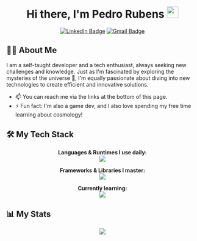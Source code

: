 <h1 align="center">
  Hi there, I'm Pedro Rubens
  <img src="https://media.giphy.com/media/hvRJCLFzcasrR4ia7z/giphy.gif" width="30px"/>
</h1>

<p align="center">
  <a href="https://www.linkedin.com/in/pedro-rubens-7033a5236/" target="_blank"><img src="https://img.shields.io/badge/LinkedIn-0077B5?style=for-the-badge&logo=linkedin&logoColor=white" alt="LinkedIn Badge"/></a>
  <a href="mailto:pedro.colaressrubens15789@gmail.com"><img src="https://img.shields.io/badge/Gmail-D14836?style=for-the-badge&logo=gmail&logoColor=white" alt="Gmail Badge"/></a>
</p>

## 👨‍💻 About Me

I am a self-taught developer and a tech enthusiast, always seeking new challenges and knowledge. Just as I'm fascinated by exploring the mysteries of the universe 🚀, I'm equally passionate about diving into new technologies to create efficient and innovative solutions.

- 📫 You can reach me via the links at the bottom of this page.
- ⚡ Fun fact: I'm also a game dev, and I also love spending my free time learning about cosmology!

## 🛠️ My Tech Stack

<p align="center">
  <strong>Languages & Runtimes I use daily:</strong><br>
  <a href="https://skillicons.dev">
    <img src="https://skillicons.dev/icons?i=cs,ts,lua,mysql,postman" />
  </a>
</p>

<p align="center">
  <strong>Frameworks & Libraries I master:</strong><br>
  <a href="https://skillicons.dev">
    <img src="https://skillicons.dev/icons?i=react,nextjs,tailwind,bootstrap" />
  </a>
</p>

<p align="center">
  <strong>Currently learning:</strong><br>
  <a href="https://skillicons.dev">
    <img src="https://skillicons.dev/icons?i=dotnet,azure,docker,mongodb" />
  </a>
</p>

## 📊 My Stats

<div align="center">
  <img src="https://github-readme-stats.vercel.app/api/top-langs/?username=PedrouColares&langs_count=16&theme=omni&card_width=450"/>
</div>
